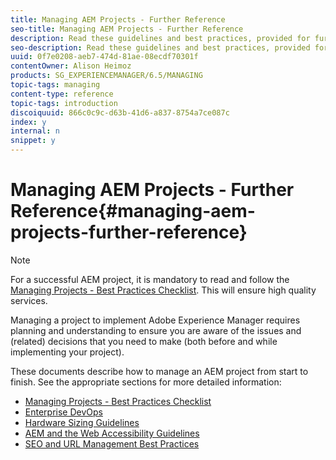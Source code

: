 ```yaml
---
title: Managing AEM Projects - Further Reference
seo-title: Managing AEM Projects - Further Reference
description: Read these guidelines and best practices, provided for further reference, when managing your project.
seo-description: Read these guidelines and best practices, provided for further reference, when managing your project.
uuid: 0f7e0208-aeb7-474d-81ae-08ecdf70301f
contentOwner: Alison Heimoz
products: SG_EXPERIENCEMANAGER/6.5/MANAGING
topic-tags: managing
content-type: reference
topic-tags: introduction
discoiquuid: 866c0c9c-d63b-41d6-a837-8754a7ce087c
index: y
internal: n
snippet: y
---
```


# Managing AEM Projects - Further Reference{#managing-aem-projects-further-reference}

>[!NOTE]
>
>For a successful AEM project, it is mandatory to read and follow the [Managing Projects - Best Practices Checklist](../../../6-5/managing/using/best-practices.md). This will ensure high quality services.

Managing a project to implement Adobe Experience Manager requires planning and understanding to ensure you are aware of the issues and (related) decisions that you need to make (both before and while implementing your project).

These documents describe how to manage an AEM project from start to finish. See the appropriate sections for more detailed information:

* [Managing Projects - Best Practices Checklist](../../../6-5/managing/using/best-practices.md)
* [Enterprise DevOps](/6-5/managing/using/enterprise-devops.md)
* [Hardware Sizing Guidelines](../../../6-5/managing/using/hardware-sizing-guidelines.md)
* [AEM and the Web Accessibility Guidelines](/6-5/managing/using/web-accessibility.md)
* [SEO and URL Management Best Practices](../../../6-5/managing/using/seo-and-url-management.md)

